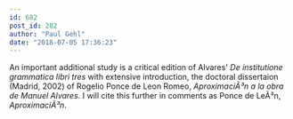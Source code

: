 ```yaml
---
id: 682
post_id: 282
author: "Paul Gehl"
date: "2018-07-05 17:36:23"
---
```

An important additional study is a critical edition of Alvares' <em>De institutione grammatica libri tres</em> with extensive introduction, the doctoral dissertaion (Madrid, 2002) of Rogelio Ponce de Leon Romeo, <em>AproximaciÃ³n a la obra de Manuel Alvares</em>. I will cite this further in comments as Ponce de LeÃ³n, <em>AproximaciÃ³n</em>.
